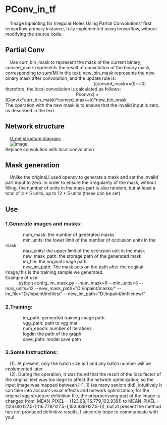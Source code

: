 # PConv_in_tf
&#8195;'Image Inpainting for Irregular Holes Using Partial Convolutions' first tensorflow primary instance, fully implemented using tensorflow, without modifying the source code.<br>
## Partial Conv
&#8195;Use curr_bin_mask to represent the mask of the current binary; conved_mask represents the result of convolution of the binary mask, corresponding to sum(M) in the text; new_bin_mask represents the new binary mask after convolution, and the update rule is:<br>&#8195;&#8195;&#8195;&#8195;&#8195;&#8195;&#8195;&#8195;&#8195;&#8195;&#8195;&#8195;&#8195;&#8195;&#8195;&#8195;&#8195;&#8195;&#8195;&#8195;((conved_mask==0)==0)<br>therefore, the local convolution is calculated as follows:<br>&#8195;&#8195;&#8195;&#8195;&#8195;&#8195;&#8195;&#8195;&#8195;&#8195;&#8195;&#8195;&#8195;&#8195;&#8195;&#8195;Pconv(x) = (Conv(x*curr_bin_mask)*conved_mask+b)*new_bin_mask<br>The operation with the new mask is to ensure that the invalid input is zero, as described in the text.
## Network structure
&#8195;[U_net structure diagram:](https://arxiv.org/abs/1411.4038)<br>&#8195;![image](https://github.com/Rongpeng-Lin/PConv_in_tf/blob/master/U_net/u_net_Struct.png)<br>Replace convolution with local convolution<br>
## Mask generation
&#8195;Unlike the original,I used opencv to generate a mask and set the invalid part input to zero. In order to ensure the irregularity of the mask, without filling, the number of units in the mask part is also random, but at least a total of 4 * 5 units, up to 12 * 5 units (these can be set).<br>
## Use
### 1.Generate images and masks:
&#8195;&#8195;&#8195;&#8195;num_mask:  the number of generated masks<br>&#8195;&#8195;&#8195;&#8195;min_units:  the lower limit of the number of occlusion units in the mask<br>&#8195;&#8195;&#8195;&#8195;max_units:  the upper limit of the occlusion unit in the mask<br>&#8195;&#8195;&#8195;&#8195;new_mask_path:  the storage path of the generated mask<br>&#8195;&#8195;&#8195;&#8195;im_file:  the original image path<br>&#8195;&#8195;&#8195;&#8195;new_im_path:  The mask acts on the path after the original image,this is the training sample we generated.<br>Example of use:<br>&#8195;&#8195;&#8195;python config_im_mask.py --num_mask=6 --min_units=5 --max_units=12 --new_mask_path="D:/inpaint/masks/" --im_file="D:/inpaint/imfiles/" --new_im_path="D:/inpaint/imfilenew/"<br>
### 2.Training:
&#8195;&#8195;&#8195;&#8195;im_path:  generated training image path<br>&#8195;&#8195;&#8195;&#8195;vgg_path:  path to vgg.mat<br>
&#8195;&#8195;&#8195;&#8195;num_epoch:  number of iterations<br>&#8195;&#8195;&#8195;&#8195;logdir: the path of the graph<br>&#8195;&#8195;&#8195;&#8195;save_path:  model save path<br>
### 3.Some instructions:
&#8195;(1). At present, only the batch size is 1 and any batch number will be implemented later.<br>&#8195;(2). During the operation, it was found that the result of the loss factor of the original text was too large to affect the network optimization, so the input image was mapped between [-1, 1] (as many seniors did), intuitively It can take into account visual effects and network optimization; for the original vgg structure definition file, the preprocessing part of the image is changed from: MEAN_PIXEL = (123.68,116.779,103.939]) to MEAN_PIXEL = (123.68/127.5-1,116.779/127.5-1,103.939/127.5-1]), but at present the method has not produced definitive results, I sincerely hope to communicate with you!<br>
